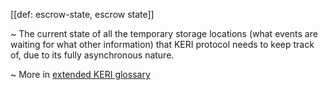 [[def: escrow-state, escrow state]]

~ The current state of all the temporary storage locations (what events are waiting for what other information) that KERI protocol needs to  keep track of, due to its fully asynchronous nature.

~ More in <a href="https://weboftrust.github.io/WOT-terms/docs/glossary/escrow-state">extended KERI glossary</a>
